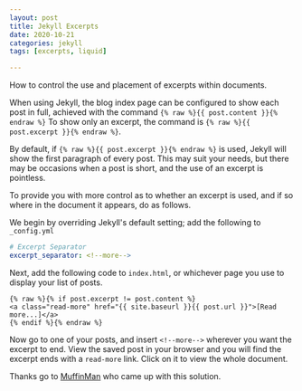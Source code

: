 ```yaml
---
layout: post
title: Jekyll Excerpts
date: 2020-10-21
categories: jekyll
tags: [excerpts, liquid]

---
```

How to control the use and placement of excerpts within documents.

<!--more-->

When using Jekyll, the blog index page can be configured to show each post in full, achieved with the command `{% raw %}{{ post.content }}{% endraw %}` To show only an excerpt, the command is `{% raw %}{{ post.excerpt }}{% endraw %}`.

By default, if `{% raw %}{{ post.excerpt }}{% endraw %}` is used, Jekyll will show the first paragraph of every post. This may suit your needs, but there may be occasions when a post is short, and the use of an excerpt is pointless.

<!--more-->

To provide you with more control as to whether an excerpt is used, and if so where in the document it appears, do as follows.

We begin by overriding Jekyll's default setting; add the following to `_config.yml`

```yaml
# Excerpt Separator
excerpt_separator: <!--more-->
```

Next, add the following code to `index.html`, or whichever page you use to display your list of posts.

```liquid
{% raw %}{% if post.excerpt != post.content %}
<a class="read-more" href="{{ site.baseurl }}{{ post.url }}">[Read more...]</a>
{% endif %}{% endraw %}
```

Now go to one of your posts, and insert `<!--more-->` wherever you want the excerpt to end. View the saved post in your browser and you will find the excerpt ends with a `read-more` link. Click on it to view the whole document.

Thanks go to [MuffinMan](https://muffinman.io/jekyll-read-more-link/) who came up with this solution.
